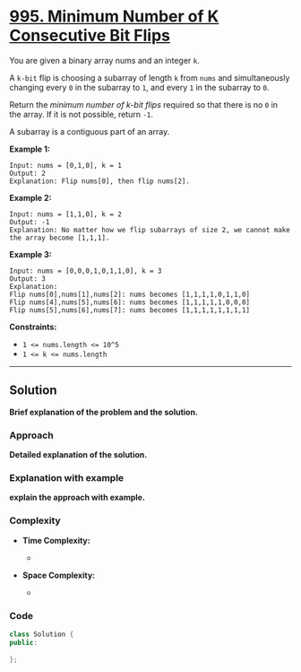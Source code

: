 
# [995. Minimum Number of K Consecutive Bit Flips](https://leetcode.com/problems/minimum-number-of-k-consecutive-bit-flips/description)

You are given a binary array nums and an integer `k`.

A `k-bit` flip is choosing a subarray of length `k` from `nums` and simultaneously changing every `0` in the subarray to `1`, and every `1` in the subarray to `0`.

Return the *minimum number of k-bit flips* required so that there is no `0` in the array. If it is not possible, return `-1`.

A subarray is a contiguous part of an array.

 
**Example 1:**

    Input: nums = [0,1,0], k = 1
    Output: 2
    Explanation: Flip nums[0], then flip nums[2].

**Example 2:**

    Input: nums = [1,1,0], k = 2
    Output: -1
    Explanation: No matter how we flip subarrays of size 2, we cannot make the array become [1,1,1].

**Example 3:**

    Input: nums = [0,0,0,1,0,1,1,0], k = 3
    Output: 3
    Explanation: 
    Flip nums[0],nums[1],nums[2]: nums becomes [1,1,1,1,0,1,1,0]
    Flip nums[4],nums[5],nums[6]: nums becomes [1,1,1,1,1,0,0,0]
    Flip nums[5],nums[6],nums[7]: nums becomes [1,1,1,1,1,1,1,1]
 
**Constraints:**

- `1 <= nums.length <= 10^5`
- `1 <= k <= nums.length`

---

## Solution

**Brief explanation of the problem and the solution.**

### Approach

**Detailed explanation of the solution.**

### Explanation with example

**explain the approach with example.**

### Complexity

- **Time Complexity:**

    - 

- **Space Complexity:**

    - 

### Code

```cpp
class Solution {
public:
    
};
```
